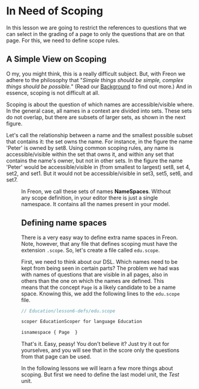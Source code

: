 <script>
    import Figure from '$lib/figures/Figure.svelte';
</script>

# In Need of Scoping

In this lesson we are going to restrict the references to questions that we can select in the grading of a page 
to only the questions that are on that page. For this, we need to define scope rules.

## A Simple View on Scoping

O my, you might think, this is a really difficult subject. But, with Freon 
we adhere to the philosophy that "_Simple things should be simple, complex things should be possible._" (Read our 
[Background](/Background) to find out more.) And in essence, scoping is not difficult at all.

Scoping is about the question of which names are accessible/visible where. In the general case, all names in a 
context are divided into sets. These sets do not overlap, but there are subsets of larger sets, as shown in the next figure. 

Let's call the relationship between a name and the smallest possible subset that contains it: the set owns the name. For
instance, in the figure the name 'Peter' is owned by set8. Using common scoping rules, any name is accessible/visible within 
the set that owns it, and within any set that contains the name's owner, but not in other sets.
In the figure the name 'Peter' would be accessible/visible 
in (from smallest to largest) set8, set 4, set2, and set1. But it would not be accessible/visible in set3, set5, set6, and set7.

<Figure
imageName={'tutorial/Tutorial-lesson6-namespaces.png'}
caption={'Simple View on Namespaces'}
figureNumber={1}
/>

In Freon, we call these sets of names **NameSpaces**. Without any scope definition, in your editor there is just 
a single namespace. It contains all the names present in your model.

## Defining name spaces

There is a very easy way to define extra name spaces in Freon. Note, however, that any file that defines
scoping must have the extension `.scope`. So, let's create a file called `edu.scope`. 

First, we need to think about our DSL. Which names need to be kept from being seen in certain parts? The problem we had was with 
names of questions that are visible in all pages, also in others than the one on which the names are defined. This means that 
the concept `Page` is a likely candidate to be a name space. Knowing this, we add the following lines to the `edu.scope` file.

```proto
// Education/lesson6-defs/edu.scope

scoper EducationScoper for language Education

isnamespace { Page  }

```

That's it. Easy, peasy! You don't believe it? Just try it out for yourselves, and you will see that in the score only the questions
from that page can be used.

In the following lessons we will learn a few more things about scoping. But first we need to define the last model unit, the _Test_ unit.

